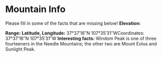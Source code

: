 # Mountain Info
Please fill in some of the facts that are missing below!
**Elevation:**

**Range:**
**Latitude, Longitude:**
37°37′16″N 107°35′31″WCoordinates: 37°37′16″N 107°35′31″W
**Interesting facts:**
Windom Peak is one of three fourteeners in the Needle Mountains; the other two are Mount Eolus and Sunlight Peak.

